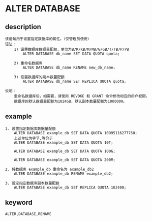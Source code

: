 <!-- 
Licensed to the Apache Software Foundation (ASF) under one
or more contributor license agreements.  See the NOTICE file
distributed with this work for additional information
regarding copyright ownership.  The ASF licenses this file
to you under the Apache License, Version 2.0 (the
"License"); you may not use this file except in compliance
with the License.  You may obtain a copy of the License at

  http://www.apache.org/licenses/LICENSE-2.0

Unless required by applicable law or agreed to in writing,
software distributed under the License is distributed on an
"AS IS" BASIS, WITHOUT WARRANTIES OR CONDITIONS OF ANY
KIND, either express or implied.  See the License for the
specific language governing permissions and limitations
under the License.
-->

# ALTER DATABASE
## description
    该语句用于设置指定数据库的属性。（仅管理员使用）
    语法：
        1) 设置数据库数据量配额，单位为B/K/KB/M/MB/G/GB/T/TB/P/PB
            ALTER DATABASE db_name SET DATA QUOTA quota;
            
        2) 重命名数据库
            ALTER DATABASE db_name RENAME new_db_name;
            
        3) 设置数据库的副本数量配额
            ALTER DATABASE db_name SET REPLICA QUOTA quota; 
            
    说明：
        重命名数据库后，如需要，请使用 REVOKE 和 GRANT 命令修改相应的用户权限。
        数据库的默认数据量配额为1024GB，默认副本数量配额为1000000。

## example
    1. 设置指定数据库数据量配额
        ALTER DATABASE example_db SET DATA QUOTA 10995116277760;
        上述单位为字节,等价于
        ALTER DATABASE example_db SET DATA QUOTA 10T;

        ALTER DATABASE example_db SET DATA QUOTA 100G;

        ALTER DATABASE example_db SET DATA QUOTA 200M;

    2. 将数据库 example_db 重命名为 example_db2
        ALTER DATABASE example_db RENAME example_db2;
        
    3. 设定指定数据库副本数量配额
        ALTER DATABASE example_db SET REPLICA QUOTA 102400; 

## keyword
    ALTER,DATABASE,RENAME
    
